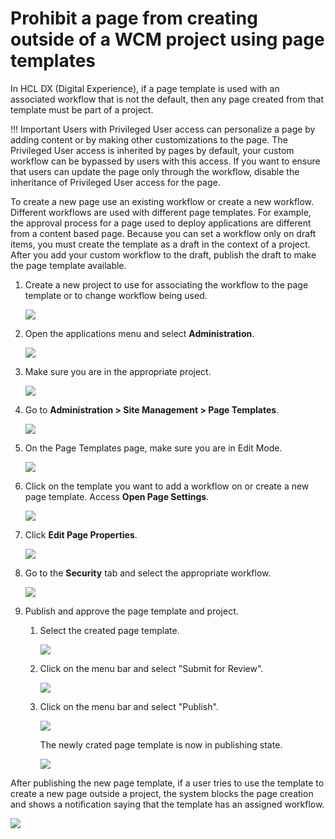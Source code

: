 #  Prohibit a page from creating outside of a WCM project using page templates


In HCL DX (Digital Experience), if a page template is used with an associated workflow that is not the default, then any page created from that template must be part of a project.


!!! Important
    Users with Privileged User access can personalize a page by adding content or by making other customizations to the page. The Privileged User access is inherited by pages by default, your custom workflow can be bypassed by users with this access. If you want to ensure that users can update the page only through the workflow, disable the inheritance of Privileged User access for the page.


To create a new page use an existing workflow or create a new workflow. Different workflows are used with different page templates. For example, the approval process for a page used to deploy applications are different from a content based page.
Because you can set a workflow only on draft items, you must create the template as a draft in the context of a project. After you add your custom workflow to the draft, publish the draft to make the page template available.

1. Create a new project to use for associating the workflow to the page template or to change workflow being used.

    ![](../../../../../images/Workflow_new_project.png)

2. Open the applications menu and select **Administration**.

    ![](../../../../../images/Workflow_Administration.png)

3. Make sure you are in the appropriate project.

    ![](../../../../../images/Workflow_Select_project.png)

4. Go to **Administration > Site Management > Page Templates**.

    ![](../../../../../images/Workflow_Page_template.png)

5. On the Page Templates page, make sure you are in Edit Mode.

    ![](../../../../../images/Workflow_edit_mode.png)

6. Click on the template you want to add a workflow on or create a new page template. Access **Open Page Settings**.

    ![](../../../../../images/Workflow_page_setting.png)

7. Click **Edit Page Properties**.

    ![](../../../../../images/Workflow_page_properties.png)

8. Go to the **Security** tab and select the appropriate workflow.

    ![](../../../../../images/Workflow_Security.png)

9. Publish and approve the page template and project.

    1. Select the created page template.

        ![](../../../../../images/Workflow_publish1.png)

    2. Click on the menu bar and select "Submit for Review".

        ![](../../../../../images/Workflow_publish2.png)

    3. Click on the menu bar and select "Publish".
        
        ![](../../../../../images/Workflow_publish3.png)

        The newly crated page template is now in publishing state.

        ![](../../../../../images/Workflow_publish4.png)
    
After publishing the new page template, if a user tries to use the template to create a new page outside a project, the system blocks the page creation and shows a notification saying that the template has an assigned workflow.

![](../../../../../images/Workflow_Output.png)